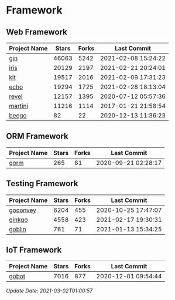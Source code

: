 # Framework

## Web Framework
| Project Name | Stars | Forks | Last Commit |
| ------------ | ----- | ----- | ----------- |
| [gin](https://github.com/gin-gonic/gin) | 46063 | 5242 | 2021-02-08 15:24:22 |
| [iris](https://github.com/kataras/iris) | 20129 | 2197 | 2021-02-21 20:24:01 |
| [kit](https://github.com/go-kit/kit) | 19517 | 2016 | 2021-02-09 17:31:23 |
| [echo](https://github.com/labstack/echo) | 19294 | 1725 | 2021-02-28 18:13:04 |
| [revel](https://github.com/revel/revel) | 12157 | 1395 | 2020-07-12 05:57:36 |
| [martini](https://github.com/go-martini/martini) | 11216 | 1114 | 2017-01-21 21:58:54 |
| [beego](https://github.com/astaxie/beego) | 82 | 22 | 2020-12-13 11:36:23 |

## ORM Framework
| Project Name | Stars | Forks | Last Commit |
| ------------ | ----- | ----- | ----------- |
| [gorm](https://github.com/jinzhu/gorm) | 265 | 81 | 2020-09-21 02:28:17 |

## Testing Framework
| Project Name | Stars | Forks | Last Commit |
| ------------ | ----- | ----- | ----------- |
| [goconvey](https://github.com/smartystreets/goconvey) | 6204 | 455 | 2020-10-25 17:47:07 |
| [ginkgo](https://github.com/onsi/ginkgo) | 4558 | 423 | 2021-02-17 19:30:31 |
| [goblin](https://github.com/franela/goblin) | 761 | 71 | 2021-01-13 15:34:25 |

## IoT Framework
| Project Name | Stars | Forks | Last Commit |
| ------------ | ----- | ----- | ----------- |
| [gobot](https://github.com/hybridgroup/gobot) | 7016 | 877 | 2020-12-01 09:54:44 |

*Update Date: 2021-03-02T01:00:57*